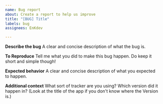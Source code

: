 ```yaml
---
name: Bug report
about: Create a report to help us improve
title: "[BUG] Title"
labels: bug
assignees: EnKdev

---
```


**Describe the bug**
A clear and concise description of what the bug is.

**To Reproduce**
Tell me what you did to make this bug happen. Do keep it short and simple though!

**Expected behavior**
A clear and concise description of what you expected to happen.

**Additional context**
What sort of tracker are you using? Which version did it happen in? (Look at the title of the app if you don't know where the Version is.)

